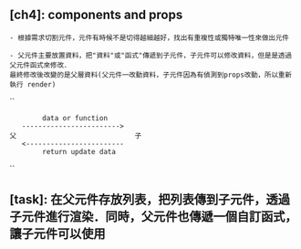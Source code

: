 ## [ch4]: components and props

    - 根據需求切割元件，元件有時候不是切得越細越好，找出有重複性或獨特唯一性來做出元件

    - 父元件主要放置資料，把"資料"或"函式"傳遞到子元件，子元件可以修改資料，但是是透過父元件函式來修改．
    最終修改後改變的是父層資料(父元件一改動資料，子元件因為有偵測到props改動，所以重新執行 render)


``

            data or function
       ------------------------> 
    父                             子
       <------------------------
            return update data

``

## [task]: 在父元件存放列表，把列表傳到子元件，透過子元件進行渲染．同時，父元件也傳遞一個自訂函式，讓子元件可以使用
